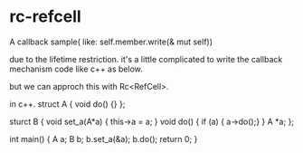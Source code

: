 # rc-refcell
A callback sample( like: self.member.write(&amp; mut self))

due to the lifetime restriction.  it's a little complicated to write the callback mechanism code like c++ as below.

but we can approch this with Rc<RefCell<T>>.

in c++.
struct A {
   void do() {}
};

sturct B {
    void set_a(A*a) { this->a = a; }
    void do() {
        if (a) { a->do();}
    }
    A *a;
};

int main() {
    A a;
    B b;
    b.set_a(&a);
    b.do();
    return 0;
}
